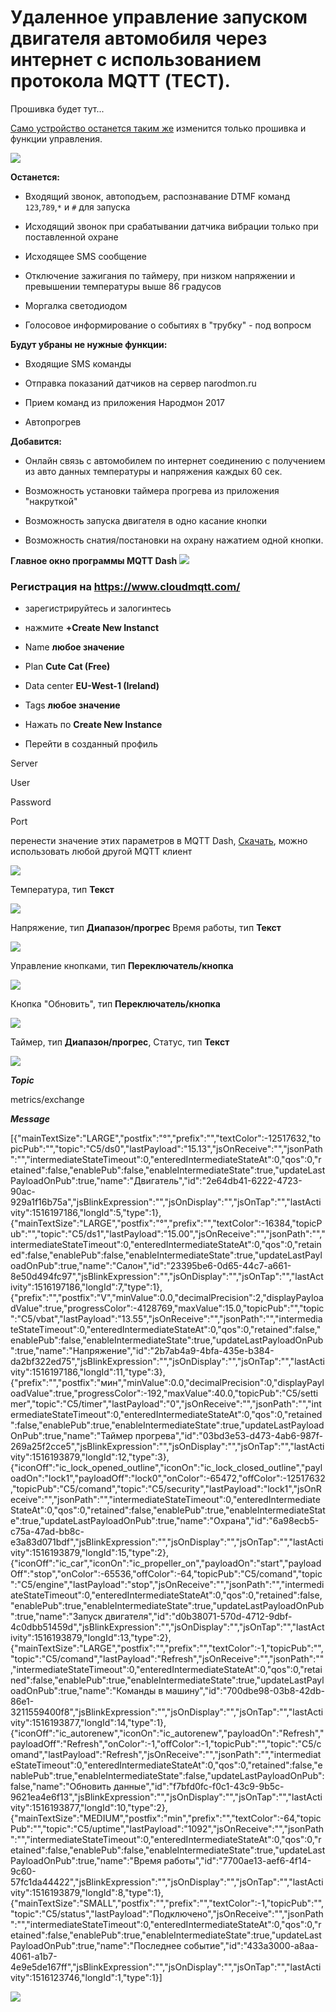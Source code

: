 # Удаленное управление запуском двигателя автомобиля через интернет с использованием протокола MQTT (ТЕСТ).

Прошивка будет тут...

[Само устройство останется таким же](https://github.com/martinhol221/SIM800L_DTMF_control/blob/master/README.md) изменится только прошивка и функции управления. 

![](https://github.com/martinhol221/SIM800L_DTMF_control/raw/master/img/conecting-001.JPG)

**Останется:**

* Входящий звонок, автоподъем, распознавание DTMF команд `123`,`789`,`*` и `#` для запуска

* Исходящий звонок при срабатывании датчика вибрации только при поставленной охране

* Исходящее SMS сообщение

* Отключение зажигания по таймеру, при низком напряжении и превышении температуры выше 86 градусов

* Моргалка светодиодом

* Голосовое информирование о событиях в "трубку" - под вопросм

**Будут убраны не нужные функции:**

* Входящие SMS команды

* Отправка показаний датчиков на сервер narodmon.ru

* Прием команд из приложения Народмон 2017

* Автопрогрев

**Добавится:**

* Онлайн связь с автомобилем по интернет соединению с получением из авто данных температуры и напряжения каждых 60 сек.

* Возможность установки таймера прогрева из приложения "накруткой"

* Возможность запуска двигателя в одно касание кнопки

* Возможность снатия/постановки на охрану нажатием одной кнопки.




**Главное окно программы MQTT Dash** 
![](https://github.com/martinhol221/SIM800L_MQTT/raw/master/other/mqtt-15.jpg)




### Регистрация на https://www.cloudmqtt.com/

* зарегистрируйтесь и залогинтесь

* нажмите  **+Create New Instanct**

* Name **любое значение**

* Plan  **Cute Cat (Free)**

* Data center **EU-West-1 (Ireland)**

* Tags **любое значение**

* Нажать по **Create New Instance**

* Перейти в созданный профиль

Server

User

Password

Port

перенести значение этих параметров в  MQTT Dash, [Скачать](https://play.google.com/store/apps/details?id=net.routix.mqttdash&hl=ru), можно использовать любой другой MQTT клиент

![](https://github.com/martinhol221/SIM800L_MQTT/raw/master/other/mqtt-9.jpg)

Температура, тип **Текст**

![](https://github.com/martinhol221/SIM800L_MQTT/raw/master/other/mqtt-10.jpg)

Напряжение, тип **Диапазон/прогрес** Время работы, тип **Текст**

![](https://github.com/martinhol221/SIM800L_MQTT/raw/master/other/mqtt-11.jpg)

Управление кнопками, тип **Переключатель/кнопка**

![](https://github.com/martinhol221/SIM800L_MQTT/raw/master/other/mqtt-12.jpg)

Кнопка "Обновить", тип **Переключатель/кнопка**

![](https://github.com/martinhol221/SIM800L_MQTT/raw/master/other/mqtt-13.jpg)

Таймер, тип **Диапазон/прогрес**, Статус, тип **Текст**

![](https://github.com/martinhol221/SIM800L_MQTT/raw/master/other/mqtt-14.jpg)

***Topic***

metrics/exchange

***Message***

[{"mainTextSize":"LARGE","postfix":"°","prefix":"","textColor":-12517632,"topicPub":"","topic":"C5/ds0","lastPayload":"15.13","jsOnReceive":"","jsonPath":"","intermediateStateTimeout":0,"enteredIntermediateStateAt":0,"qos":0,"retained":false,"enablePub":false,"enableIntermediateState":true,"updateLastPayloadOnPub":true,"name":"Двигатель","id":"2e64db41-6222-4723-90ac-929a1f16b75a","jsBlinkExpression":"","jsOnDisplay":"","jsOnTap":"","lastActivity":1516197186,"longId":5,"type":1},{"mainTextSize":"LARGE","postfix":"°","prefix":"","textColor":-16384,"topicPub":"","topic":"C5/ds1","lastPayload":"15.00","jsOnReceive":"","jsonPath":"","intermediateStateTimeout":0,"enteredIntermediateStateAt":0,"qos":0,"retained":false,"enablePub":false,"enableIntermediateState":true,"updateLastPayloadOnPub":true,"name":"Салон","id":"23395be6-0d65-44c7-a661-8e50d494fc97","jsBlinkExpression":"","jsOnDisplay":"","jsOnTap":"","lastActivity":1516197186,"longId":7,"type":1},{"prefix":"","postfix":"V","minValue":0.0,"decimalPrecision":2,"displayPayloadValue":true,"progressColor":-4128769,"maxValue":15.0,"topicPub":"","topic":"C5/vbat","lastPayload":"13.55","jsOnReceive":"","jsonPath":"","intermediateStateTimeout":0,"enteredIntermediateStateAt":0,"qos":0,"retained":false,"enablePub":false,"enableIntermediateState":true,"updateLastPayloadOnPub":true,"name":"Напряжение","id":"2b7ab4a9-4bfa-435e-b384-da2bf322ed75","jsBlinkExpression":"","jsOnDisplay":"","jsOnTap":"","lastActivity":1516197186,"longId":11,"type":3},{"prefix":"","postfix":"мин","minValue":0.0,"decimalPrecision":0,"displayPayloadValue":true,"progressColor":-192,"maxValue":40.0,"topicPub":"C5/settimer","topic":"C5/timer","lastPayload":"0","jsOnReceive":"","jsonPath":"","intermediateStateTimeout":0,"enteredIntermediateStateAt":0,"qos":0,"retained":false,"enablePub":true,"enableIntermediateState":true,"updateLastPayloadOnPub":true,"name":"Таймер прогрева","id":"03bd3e53-d473-4ab6-987f-269a25f2cce5","jsBlinkExpression":"","jsOnDisplay":"","jsOnTap":"","lastActivity":1516193879,"longId":12,"type":3},{"iconOff":"ic_lock_opened_outline","iconOn":"ic_lock_closed_outline","payloadOn":"lock1","payloadOff":"lock0","onColor":-65472,"offColor":-12517632,"topicPub":"C5/comand","topic":"C5/security","lastPayload":"lock1","jsOnReceive":"","jsonPath":"","intermediateStateTimeout":0,"enteredIntermediateStateAt":0,"qos":0,"retained":false,"enablePub":true,"enableIntermediateState":true,"updateLastPayloadOnPub":true,"name":"Охрана","id":"6a98ecb5-c75a-47ad-bb8c-e3a83d071bdf","jsBlinkExpression":"","jsOnDisplay":"","jsOnTap":"","lastActivity":1516193879,"longId":15,"type":2},{"iconOff":"ic_car","iconOn":"ic_propeller_on","payloadOn":"start","payloadOff":"stop","onColor":-65536,"offColor":-64,"topicPub":"C5/comand","topic":"C5/engine","lastPayload":"stop","jsOnReceive":"","jsonPath":"","intermediateStateTimeout":0,"enteredIntermediateStateAt":0,"qos":0,"retained":false,"enablePub":true,"enableIntermediateState":true,"updateLastPayloadOnPub":true,"name":"Запуск двигателя","id":"d0b38071-570d-4712-9dbf-4c0dbb51459d","jsBlinkExpression":"","jsOnDisplay":"","jsOnTap":"","lastActivity":1516193879,"longId":13,"type":2},{"mainTextSize":"LARGE","postfix":"","prefix":"","textColor":-1,"topicPub":"","topic":"C5/comand","lastPayload":"Refresh","jsOnReceive":"","jsonPath":"","intermediateStateTimeout":0,"enteredIntermediateStateAt":0,"qos":0,"retained":false,"enablePub":true,"enableIntermediateState":true,"updateLastPayloadOnPub":true,"name":"Команды в машину","id":"700dbe98-03b8-42db-86e1-3211559400f8","jsBlinkExpression":"","jsOnDisplay":"","jsOnTap":"","lastActivity":1516193877,"longId":14,"type":1},{"iconOff":"ic_autorenew","iconOn":"ic_autorenew","payloadOn":"Refresh","payloadOff":"Refresh","onColor":-1,"offColor":-1,"topicPub":"","topic":"C5/comand","lastPayload":"Refresh","jsOnReceive":"","jsonPath":"","intermediateStateTimeout":0,"enteredIntermediateStateAt":0,"qos":0,"retained":false,"enablePub":true,"enableIntermediateState":false,"updateLastPayloadOnPub":false,"name":"Обновить данные","id":"f7bfd0fc-f0c1-43c9-9b5c-9621ea4e6f13","jsBlinkExpression":"","jsOnDisplay":"","jsOnTap":"","lastActivity":1516193877,"longId":10,"type":2},{"mainTextSize":"MEDIUM","postfix":"min","prefix":"","textColor":-64,"topicPub":"","topic":"C5/uptime","lastPayload":"1092","jsOnReceive":"","jsonPath":"","intermediateStateTimeout":0,"enteredIntermediateStateAt":0,"qos":0,"retained":false,"enablePub":false,"enableIntermediateState":true,"updateLastPayloadOnPub":true,"name":"Время работы","id":"7700ae13-aef6-4f14-9c60-57fc1da44422","jsBlinkExpression":"","jsOnDisplay":"","jsOnTap":"","lastActivity":1516193879,"longId":8,"type":1},{"mainTextSize":"SMALL","postfix":"","prefix":"","textColor":-1,"topicPub":"","topic":"C5/status","lastPayload":"Подключено","jsOnReceive":"","jsonPath":"","intermediateStateTimeout":0,"enteredIntermediateStateAt":0,"qos":0,"retained":false,"enablePub":true,"enableIntermediateState":true,"updateLastPayloadOnPub":true,"name":"Последнее событие","id":"433a3000-a8aa-4061-a1b7-4e9e5de167ff","jsBlinkExpression":"","jsOnDisplay":"","jsOnTap":"","lastActivity":1516123746,"longId":1,"type":1}]

![](https://github.com/martinhol221/SIM800L_MQTT/blob/master/other/setupMqtt.JPG)

